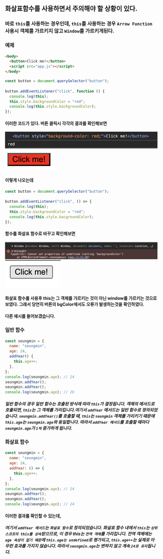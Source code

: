 ## 화살표함수를 사용하면서 주의해야 할 상황이 있다.

### 바로 `this`를 사용하는 경우인데, `this`를 사용하는 경우 `Arrow Function` 사용시 객체를 가르키지 않고 `Window`를 가르키게된다.

### 예제

```html
<body>
  <button>Click me!</button>
  <script src="app.js"></script>
</body>
```

```javascript
const button = document.querySelector("button");

button.addEventListener("click", function () {
  console.log(this);
  this.style.backgroundColor = "red";
  console.log(this.style.backgroundColor);
});
```

#### 이러한 코드가 있다. 버튼 클릭시 각각의 결과를 확인해보면

![콘솔결과](/images/img2.png)
![](/images/img4.png)

#### 이렇게 나오는데

```javascript
const button = document.querySelector("button");

button.addEventListener("click", () => {
  console.log(this);
  this.style.backgroundColor = "red";
  console.log(this.style.bacgroundColor);
});
```

#### 함수를 화살표 함수로 바꾸고 확인해보면

![화살표 함수 변경후 콘솔 결과](/images/img3.png)
![](/images/img5.png)

#### 화살표 함수를 사용후 this는 그 객체를 가르키는 것이 아닌 window를 가르키는 것으로 보였다. 그래서 당연히 버튼의 bgColor에서도 오류가 발생하는것을 확인하였다.

#### 다른 예시를 들어보겠습니다.

### 일반 함수

```javascript
const seungmin = {
  name: "seungmin",
  age: 24,
  addYear() {
    this.age++;
  },
};
console.log(seungmin.age); // 24
seungmin.addYear();
seungmin.addYear();
console.log(seungmin.age); // 26
```

##### 일반 함수의 경우 일반 함수는 호출된 방식에 따라 `this`가 결정됩니다. 객체의 메서드로 호출되면, `this`는 그 객체를 가리킵니다.여기서 `addYear` 메서드는 일반 함수로 정의되었습니다. `seungmin.addYear()`를 호출할 때, `this`는 `seungmin` 객체를 가리키기 때문에 `this.age`는 `seungmin.age`와 동일합니다. 따라서 `addYear 메서드`를 호출할 때마다 `seungmin.age`가 `1씩` 증가하게 됩니다.

### 화살표 함수

```javascript
const seungmin = {
  name: "seungmin",
  age: 24,
  addYear: () => {
    this.age++;
  },
};
console.log(seungmin.age); // 24
seungmin.addYear();
seungmin.addYear();
console.log(seungmin.age); // 24
```

#### 이러한 결과를 확인할 수 있는데,

##### 여기서 `addYear 메서드`는 `화살표 함수`로 정의되었습니다. 화살표 함수 내에서 `this`는 `상위 스코프의 this를 상속`받으므로, 이 경우 this는 `전역 객체`를 가리킵니다. 전역 객체에는 `age 속성이 없기 때문`에 `this.age는 undefined`로 평가되고, `this.age++`는 실제로 아무런 효과를 가지지 않습니다. 따라서 `seungmin.age`는 변하지 않고 계속 `24로 유지`됩니다.
